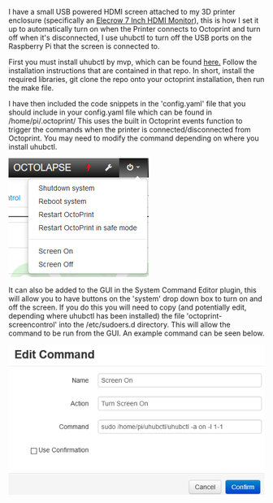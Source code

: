 I have a small USB powered HDMI screen attached to my 3D printer enclosure (specifically an [Elecrow 7 Inch HDMI Monitor](https://www.amazon.co.uk/Elecrow-Monitor-Display-1024X600-Raspberry/dp/B076J8ZWFF/ref=sr_1_5?keywords=elecrow&qid=1557441569&s=gateway&sr=8-5)), this is how I set it up to automatically turn on when the Printer connects to Octoprint and turn off when it's disconnected, I use uhubctl to turn off the USB ports on the Raspberry Pi that the screen is connected to.

First you must install uhubctl by mvp, which can be found [here.](https://github.com/mvp/uhubctl) Follow the installation instructions that are contained in that repo. In short, install the required libraries, git clone the repo onto your octoprint installation, then run the make file. 

I have then included the code snippets in the 'config.yaml' file that you should include in your config.yaml file which can be found in /home/pi/.octoprint/ This uses the built in Octoprint events function to trigger the commands when the printer is connected/disconnected from Octoprint. You may need to modify the command depending on where you install uhubctl.

![GUI image](/images/GUIbuttons.png)

It can also be added to the GUI in the System Command Editor plugin, this will allow you to have buttons on the 'system' drop down box to turn on and off the screen. If you do this you will need to copy (and potentially edit, depending where uhubctl has been installed) the file 'octoprint-screencontrol' into the /etc/sudoers.d directory. This will allow the command to be run from the GUI. An example command can be seen below.

![Edit command box](/images/editcommand.png)
